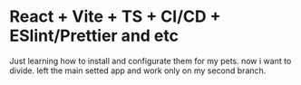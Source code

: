 # React + Vite + TS + CI/CD + ESlint/Prettier and etc

Just learning how to install and configurate them for my pets. now i want to
divide. left the main setted app and work only on my second branch.
